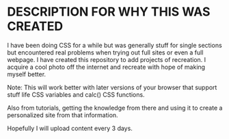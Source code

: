 # DESCRIPTION FOR WHY THIS WAS CREATED

I have been doing CSS for a while but was generally stuff for single sections but encountered real problems when trying out full sites or even a full webpage. I have created this repository to add projects of recreation. I acquire a cool photo off the internet and recreate with hope of making myself better.

Note: This will work better with later versions of your browser that support stuff life CSS variables and calc() CSS functions.

Also from tutorials, getting the knowledge from there and using it to create a personalized site from that information.

Hopefully I will upload content every 3 days.
